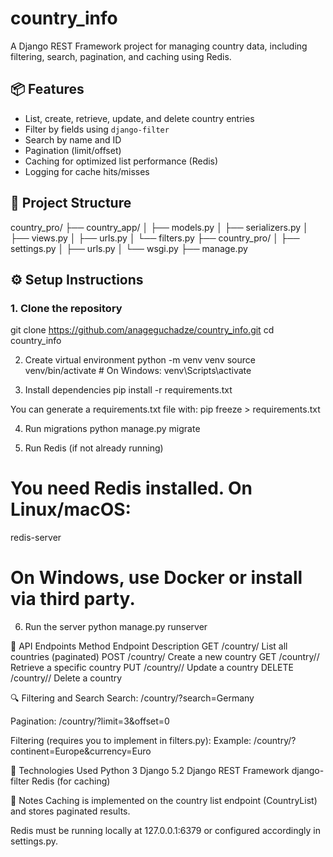 # country_info

A Django REST Framework project for managing country data, including filtering, search, pagination, and caching using Redis.

## 📦 Features

- List, create, retrieve, update, and delete country entries
- Filter by fields using `django-filter`
- Search by name and ID
- Pagination (limit/offset)
- Caching for optimized list performance (Redis)
- Logging for cache hits/misses

## 📁 Project Structure

country_pro/
├── country_app/
│ ├── models.py
│ ├── serializers.py
│ ├── views.py
│ ├── urls.py
│ └── filters.py
├── country_pro/
│ ├── settings.py
│ ├── urls.py
│ └── wsgi.py
├── manage.py

## ⚙️ Setup Instructions

### 1. Clone the repository
git clone https://github.com/anageguchadze/country_info.git
cd country_info

2. Create virtual environment
python -m venv venv
source venv/bin/activate  # On Windows: venv\Scripts\activate

3. Install dependencies
pip install -r requirements.txt

You can generate a requirements.txt file with:
pip freeze > requirements.txt

4. Run migrations
python manage.py migrate

5. Run Redis (if not already running)
# You need Redis installed. On Linux/macOS:

redis-server

# On Windows, use Docker or install via third party.

6. Run the server
python manage.py runserver

🔌 API Endpoints
Method	Endpoint	Description
GET	/country/	List all countries (paginated)
POST	/country/	Create a new country
GET	/country/<id>/	Retrieve a specific country
PUT	/country/<id>/	Update a country
DELETE	/country/<id>/	Delete a country

🔍 Filtering and Search
Search: /country/?search=Germany

Pagination: /country/?limit=3&offset=0

Filtering (requires you to implement in filters.py):
Example: /country/?continent=Europe&currency=Euro

🧠 Technologies Used
Python 3
Django 5.2
Django REST Framework
django-filter
Redis (for caching)

📓 Notes
Caching is implemented on the country list endpoint (CountryList) and stores paginated results.

Redis must be running locally at 127.0.0.1:6379 or configured accordingly in settings.py.